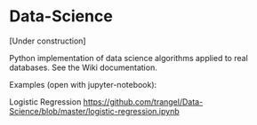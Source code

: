 # Data-Science

[Under construction]

Python implementation of data science algorithms applied to real databases. 
See the Wiki documentation.

Examples (open with jupyter-notebook):

Logistic Regression
https://github.com/trangel/Data-Science/blob/master/logistic-regression.ipynb

